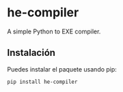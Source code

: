 # he-compiler

A simple Python to EXE compiler.

## Instalación

Puedes instalar el paquete usando pip:

```bash
pip install he-compiler